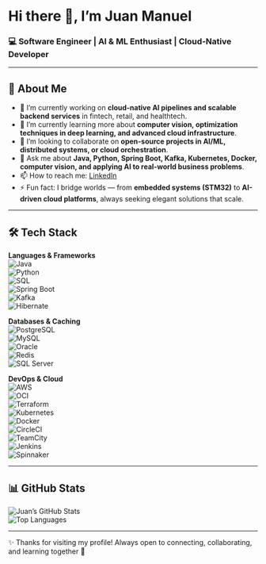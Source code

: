 # Hi there 👋, I’m Juan Manuel  

### 💻 Software Engineer | AI & ML Enthusiast | Cloud-Native Developer  

---

## 🚀 About Me  

- 🔭 I’m currently working on **cloud-native AI pipelines and scalable backend services** in fintech, retail, and healthtech.  
- 🌱 I’m currently learning more about **computer vision, optimization techniques in deep learning, and advanced cloud infrastructure**.  
- 👯 I’m looking to collaborate on **open-source projects in AI/ML, distributed systems, or cloud orchestration**.  
- 💬 Ask me about **Java, Python, Spring Boot, Kafka, Kubernetes, Docker, computer vision, and applying AI to real-world business problems**.  
- 📫 How to reach me: [LinkedIn](https://www.linkedin.com/in/jmanuelc87)
- ⚡ Fun fact: I bridge worlds — from **embedded systems (STM32)** to **AI-driven cloud platforms**, always seeking elegant solutions that scale.  

---

## 🛠️ Tech Stack  

**Languages & Frameworks**  
![Java](https://img.shields.io/badge/Java-ED8B00?style=for-the-badge&logo=java&logoColor=white)  
![Python](https://img.shields.io/badge/Python-3776AB?style=for-the-badge&logo=python&logoColor=white)  
![SQL](https://img.shields.io/badge/SQL-003B57?style=for-the-badge&logo=databricks&logoColor=white)  
![Spring Boot](https://img.shields.io/badge/Spring_Boot-6DB33F?style=for-the-badge&logo=springboot&logoColor=white)  
![Kafka](https://img.shields.io/badge/Apache_Kafka-231F20?style=for-the-badge&logo=apache-kafka&logoColor=white)  
![Hibernate](https://img.shields.io/badge/Hibernate-59666C?style=for-the-badge&logo=hibernate&logoColor=white)  

**Databases & Caching**  
![PostgreSQL](https://img.shields.io/badge/PostgreSQL-316192?style=for-the-badge&logo=postgresql&logoColor=white)  
![MySQL](https://img.shields.io/badge/MySQL-4479A1?style=for-the-badge&logo=mysql&logoColor=white)  
![Oracle](https://img.shields.io/badge/Oracle-F80000?style=for-the-badge&logo=oracle&logoColor=white)  
![Redis](https://img.shields.io/badge/Redis-DC382D?style=for-the-badge&logo=redis&logoColor=white)  
![SQL Server](https://img.shields.io/badge/SQL%20Server-CC2927?style=for-the-badge&logo=microsoft-sql-server&logoColor=white)  

**DevOps & Cloud**  
![AWS](https://img.shields.io/badge/AWS-232F3E?style=for-the-badge&logo=amazonaws&logoColor=white)  
![OCI](https://img.shields.io/badge/Oracle%20Cloud-F80000?style=for-the-badge&logo=oracle&logoColor=white)  
![Terraform](https://img.shields.io/badge/Terraform-7B42BC?style=for-the-badge&logo=terraform&logoColor=white)  
![Kubernetes](https://img.shields.io/badge/Kubernetes-326CE5?style=for-the-badge&logo=kubernetes&logoColor=white)  
![Docker](https://img.shields.io/badge/Docker-2496ED?style=for-the-badge&logo=docker&logoColor=white)  
![CircleCI](https://img.shields.io/badge/CircleCI-343434?style=for-the-badge&logo=circleci&logoColor=white)  
![TeamCity](https://img.shields.io/badge/TeamCity-000000?style=for-the-badge&logo=jetbrains&logoColor=white)  
![Jenkins](https://img.shields.io/badge/Jenkins-D24939?style=for-the-badge&logo=jenkins&logoColor=white)  
![Spinnaker](https://img.shields.io/badge/Spinnaker-139BB4?style=for-the-badge&logo=spinnaker&logoColor=white)  

---

## 📊 GitHub Stats  

![Juan’s GitHub Stats](https://github-readme-stats.vercel.app/api?username=your-username&show_icons=true&theme=tokyonight)  
![Top Languages](https://github-readme-stats.vercel.app/api/top-langs/?username=your-username&layout=compact&theme=tokyonight)  

---

✨ Thanks for visiting my profile! Always open to connecting, collaborating, and learning together 🚀  
